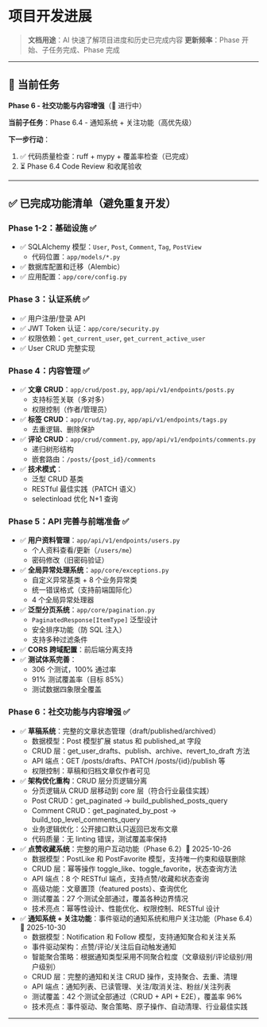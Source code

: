 # 项目开发进展

> **文档用途**：AI 快速了解项目进度和历史已完成内容
> **更新频率**：Phase 开始、子任务完成、Phase 完成

---

## 🎯 当前任务

**Phase 6 - 社交功能与内容增强**（🚀 进行中）

**当前子任务**：Phase 6.4 - 通知系统 + 关注功能（高优先级）

**下一步行动**：

1. ✅ 代码质量检查：ruff + mypy + 覆盖率检查（已完成）
2. ⏳ Phase 6.4 Code Review 和收尾验收

---

## ✅ 已完成功能清单（避免重复开发）

### Phase 1-2：基础设施 ✅

-   ✅ SQLAlchemy 模型：`User`, `Post`, `Comment`, `Tag`, `PostView`
    -   代码位置：`app/models/*.py`
-   ✅ 数据库配置和迁移（Alembic）
-   ✅ 应用配置：`app/core/config.py`

### Phase 3：认证系统 ✅

-   ✅ 用户注册/登录 API
-   ✅ JWT Token 认证：`app/core/security.py`
-   ✅ 权限依赖：`get_current_user`, `get_current_active_user`
-   ✅ User CRUD 完整实现

### Phase 4：内容管理 ✅

-   ✅ **文章 CRUD**：`app/crud/post.py`, `app/api/v1/endpoints/posts.py`
    -   支持标签关联（多对多）
    -   权限控制（作者/管理员）
-   ✅ **标签 CRUD**：`app/crud/tag.py`, `app/api/v1/endpoints/tags.py`
    -   去重逻辑、删除保护
-   ✅ **评论 CRUD**：`app/crud/comment.py`, `app/api/v1/endpoints/comments.py`
    -   递归树形结构
    -   嵌套路由：`/posts/{post_id}/comments`
-   ✅ **技术模式**：
    -   泛型 CRUD 基类
    -   RESTful 最佳实践（PATCH 语义）
    -   selectinload 优化 N+1 查询

### Phase 5：API 完善与前端准备 ✅

-   ✅ **用户资料管理**：`app/api/v1/endpoints/users.py`
    -   个人资料查看/更新（`/users/me`）
    -   密码修改（旧密码验证）
-   ✅ **全局异常处理系统**：`app/core/exceptions.py`
    -   自定义异常基类 + 8 个业务异常类
    -   统一错误格式（支持前端国际化）
    -   4 个全局异常处理器
-   ✅ **泛型分页系统**：`app/core/pagination.py`
    -   `PaginatedResponse[ItemType]` 泛型设计
    -   安全排序功能（防 SQL 注入）
    -   支持多种过滤条件
-   ✅ **CORS 跨域配置**：前后端分离支持
-   ✅ **测试体系完善**：
    -   306 个测试，100% 通过率
    -   91% 测试覆盖率（目标 85%）
    -   测试数据四象限全覆盖

### Phase 6：社交功能与内容增强 ✅

-   ✅ **草稿系统**：完整的文章状态管理（draft/published/archived）
    -   数据模型：Post 模型扩展 status 和 published_at 字段
    -   CRUD 层：get_user_drafts、publish、archive、revert_to_draft 方法
    -   API 端点：GET /posts/drafts、PATCH /posts/{id}/publish 等
    -   权限控制：草稿和归档文章仅作者可见
-   ✅ **架构优化重构**：CRUD 层分页逻辑分离
    -   分页逻辑从 CRUD 层移动到 core 层（符合行业最佳实践）
    -   Post CRUD：get_paginated → build_published_posts_query
    -   Comment CRUD：get_paginated_by_post → build_top_level_comments_query
    -   业务逻辑优化：公开接口默认只返回已发布文章
    -   代码质量：无 linting 错误，测试覆盖率保持
-   ✅ **点赞收藏系统**：完整的用户互动功能（Phase 6.2）🎉 2025-10-26
    -   数据模型：PostLike 和 PostFavorite 模型，支持唯一约束和级联删除
    -   CRUD 层：幂等操作 toggle_like、toggle_favorite，状态查询方法
    -   API 端点：8 个 RESTful 端点，支持点赞/收藏和状态查询
    -   高级功能：文章置顶（featured posts）、查询优化
    -   测试覆盖：27 个测试全部通过，覆盖各种边界情况
    -   技术亮点：幂等性设计、性能优化、权限控制、RESTful 设计
-   ✅ **通知系统 + 关注功能**：事件驱动的通知系统和用户关注功能（Phase 6.4）🎉 2025-10-30
    -   数据模型：Notification 和 Follow 模型，支持通知聚合和关注关系
    -   事件驱动架构：点赞/评论/关注后自动触发通知
    -   智能聚合策略：根据通知类型采用不同聚合粒度（文章级别/评论级别/用户级别）
    -   CRUD 层：完整的通知和关注 CRUD 操作，支持聚合、去重、清理
    -   API 端点：通知列表、已读管理、关注/取消关注、粉丝/关注列表
    -   测试覆盖：42 个测试全部通过（CRUD + API + E2E），覆盖率 96%
    -   技术亮点：事件驱动、聚合策略、原子操作、自动清理、行业最佳实践

---

